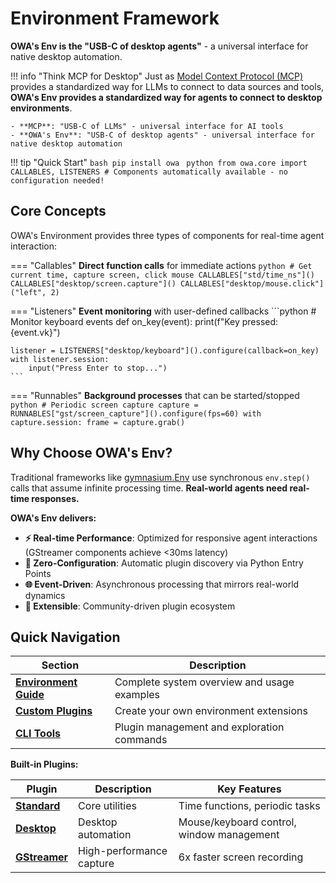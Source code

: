 # Environment Framework

**OWA's Env is the "USB-C of desktop agents"** - a universal interface for native desktop automation.

!!! info "Think MCP for Desktop"
    Just as [Model Context Protocol (MCP)](https://modelcontextprotocol.io/) provides a standardized way for LLMs to connect to data sources and tools, **OWA's Env provides a standardized way for agents to connect to desktop environments**.

    - **MCP**: "USB-C of LLMs" - universal interface for AI tools
    - **OWA's Env**: "USB-C of desktop agents" - universal interface for native desktop automation

!!! tip "Quick Start"
    ```bash
    pip install owa
    ```
    ```python
    from owa.core import CALLABLES, LISTENERS
    # Components automatically available - no configuration needed!
    ```

## Core Concepts

OWA's Environment provides three types of components for real-time agent interaction:

=== "Callables"
    **Direct function calls** for immediate actions
    ```python
    # Get current time, capture screen, click mouse
    CALLABLES["std/time_ns"]()
    CALLABLES["desktop/screen.capture"]()
    CALLABLES["desktop/mouse.click"]("left", 2)
    ```

=== "Listeners"
    **Event monitoring** with user-defined callbacks
    ```python
    # Monitor keyboard events
    def on_key(event):
        print(f"Key pressed: {event.vk}")

    listener = LISTENERS["desktop/keyboard"]().configure(callback=on_key)
    with listener.session:
        input("Press Enter to stop...")
    ```

=== "Runnables"
    **Background processes** that can be started/stopped
    ```python
    # Periodic screen capture
    capture = RUNNABLES["gst/screen_capture"]().configure(fps=60)
    with capture.session:
        frame = capture.grab()
    ```

## Why Choose OWA's Env?

Traditional frameworks like [gymnasium.Env](https://gymnasium.farama.org/api/env/) use synchronous `env.step()` calls that assume infinite processing time. **Real-world agents need real-time responses.**

**OWA's Env delivers:**

- **⚡ Real-time Performance**: Optimized for responsive agent interactions (GStreamer components achieve <30ms latency)
- **🔌 Zero-Configuration**: Automatic plugin discovery via Python Entry Points
- **🌐 Event-Driven**: Asynchronous processing that mirrors real-world dynamics
- **🧩 Extensible**: Community-driven plugin ecosystem

## Quick Navigation

| Section | Description |
|---------|-------------|
| **[Environment Guide](guide.md)** | Complete system overview and usage examples |
| **[Custom Plugins](custom_plugins.md)** | Create your own environment extensions |
| **[CLI Tools](../cli/env.md)** | Plugin management and exploration commands |

**Built-in Plugins:**

| Plugin | Description | Key Features |
|--------|-------------|--------------|
| **[Standard](plugins/std.md)** | Core utilities | Time functions, periodic tasks |
| **[Desktop](plugins/desktop.md)** | Desktop automation | Mouse/keyboard control, window management |
| **[GStreamer](plugins/gst.md)** | High-performance capture | 6x faster screen recording |
